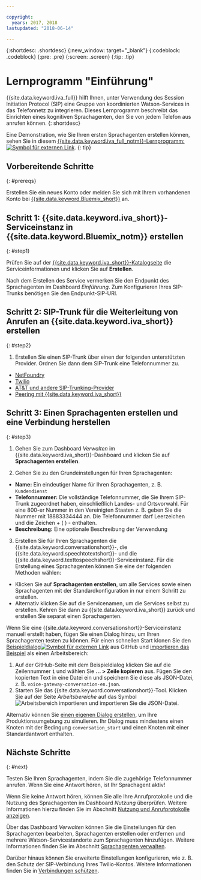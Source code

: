 ```yaml
---

copyright:
  years: 2017, 2018
lastupdated: "2018-06-14"

---
```


{:shortdesc: .shortdesc}
{:new_window: target="_blank"}
{:codeblock: .codeblock}
{:pre: .pre}
{:screen: .screen}
{:tip: .tip}

# Lernprogramm "Einführung"
{{site.data.keyword.iva_full}} hilft Ihnen, unter Verwendung des Session Initiation Protocol (SIP) eine Gruppe von koordinierten Watson-Services in das Telefonnetz zu integrieren. Dieses Lernprogramm beschreibt das Einrichten eines kognitiven Sprachagenten, den Sie von jedem Telefon aus anrufen können.
{: shortdesc}

Eine Demonstration, wie Sie Ihren ersten Sprachagenten erstellen können, sehen Sie in diesem [{{site.data.keyword.iva_full_notm}}-Lernprogramm: ![Symbol für externen Link](../../icons/launch-glyph.svg "Symbol für externen Link")](https://developer.ibm.com/tv/building-voice-enabled-cognitive-applications-with-watson/).
{: tip}

## Vorbereitende Schritte
{: #prereqs}

Erstellen Sie ein neues Konto oder melden Sie sich mit Ihrem vorhandenen Konto bei [{{site.data.keyword.Bluemix_short}}](https://console.bluemix.net/) an.

## Schritt 1: {{site.data.keyword.iva_short}}-Serviceinstanz in {{site.data.keyword.Bluemix_notm}} erstellen
{: #step1}

Prüfen Sie auf der [{{site.data.keyword.iva_short}}-Katalogseite](https://console.bluemix.net/catalog/services/voice-agent-with-watson) die Serviceinformationen und klicken Sie auf **Erstellen**.

Nach dem Erstellen des Service vermerken Sie den Endpunkt des Sprachagenten im Dashboard _Einführung_. Zum Konfigurieren Ihres SIP-Trunks benötigen Sie den Endpunkt-SIP-URI.

## Schritt 2: SIP-Trunk für die Weiterleitung von Anrufen an {{site.data.keyword.iva_short}} erstellen
{: #step2}

1. Erstellen Sie einen SIP-Trunk über einen der folgenden unterstützten Provider. Ordnen Sie dann dem SIP-Trunk eine Telefonnummer zu.

  * [NetFoundry](connect-SIP.html#NetFoundry-setup)
  * [Twilio](connect-SIP.html#twilio-setup)
  * [AT&T und andere SIP-Trunking-Provider](connect-SIP.html#att-other)
  * [Peering mit {{site.data.keyword.iva_short}}](connect-SIP.html#peering)

## Schritt 3: Einen Sprachagenten erstellen und eine Verbindung herstellen
{: #step3}

1. Gehen Sie zum Dashboard _Verwalten_ im {{site.data.keyword.iva_short}}-Dashboard und klicken Sie auf **Sprachagenten erstellen**.

2. Gehen Sie zu den Grundeinstellungen für Ihren Sprachagenten:
  * **Name:** Ein eindeutiger Name für Ihren Sprachagenten, z. B. `Kundendienst`
  * **Telefonnummer:** Die vollständige Telefonnummer, die Sie Ihrem SIP-Trunk zugeordnet haben, einschließlich Landes- und Ortsvorwahl. Für eine 800-er Nummer in den Vereinigten Staaten z. B. geben Sie die Nummer mit 18883334444 an. Die Telefonnummer darf Leerzeichen und die Zeichen + ( ) - enthalten.
  * **Beschreibung:** Eine optionale Beschreibung der Verwendung

3. Erstellen Sie für Ihren Sprachagenten die {{site.data.keyword.conversationshort}}-, die {{site.data.keyword.speechtotextshort}}- und die {{site.data.keyword.texttospeechshort}}-Serviceinstanz. Für die Erstellung eines Sprachagenten können Sie eine der folgenden Methoden wählen:
  * Klicken Sie auf **Sprachagenten erstellen**, um alle Services sowie einen Sprachagenten mit der Standardkonfiguration in nur einem Schritt zu erstellen.
  * Alternativ klicken Sie auf die Servicenamen, um die Services selbst zu erstellen. Kehren Sie dann zu {{site.data.keyword.iva_short}} zurück und erstellen Sie separat einen Sprachagenten.

   Wenn Sie eine {{site.data.keyword.conversationshort}}-Serviceinstanz manuell erstellt haben, fügen Sie einen Dialog hinzu, um Ihren Sprachagenten testen zu können.  Für einen schnellen Start klonen Sie den [Beispieldialog![Symbol für externen Link](../../icons/launch-glyph.svg "Symbol für externen Link")](https://github.com/WASdev/sample.voice.gateway/blob/master/conversation/voice-gateway-conversation-en.json) aus GitHub und [importieren das Beispiel](../conversation/configure-workspace.html#creating-workspaces) als einen Arbeitsbereich:

   1. Auf der GitHub-Seite mit dem Beispieldialog klicken Sie auf die Zeilennummer `1` und wählen Sie **... > Zeile kopieren** aus. Fügen Sie den kopierten Text in eine Datei ein und speichern Sie diese als JSON-Datei, z. B. `voice-gateway-conversation-en.json`.
   2. Starten Sie das {{site.data.keyword.conversationshort}}-Tool. Klicken Sie auf der Seite _Arbeitsbereiche_ auf das Symbol ![Arbeitsbereich importieren](../conversation/images/workspace_import.png) und importieren Sie die JSON-Datei.

  Alternativ können Sie [einen eigenen Dialog erstellen](https://console.bluemix.net/docs/services/conversation/dialog-build.html), um Ihre Produktionsumgebung zu simulieren. Ihr Dialog muss mindestens einen Knoten mit der Bedingung `conversation_start` und einen Knoten mit einer Standardantwort enthalten.

## Nächste Schritte
{: #next}

Testen Sie Ihren Sprachagenten, indem Sie die zugehörige Telefonnummer anrufen. Wenn Sie eine Antwort hören, ist Ihr Sprachagent aktiv!

Wenn Sie keine Antwort hören, können Sie alle Ihre Anrufprotokolle und die Nutzung des Sprachagenten im Dashboard _Nutzung_ überprüfen. Weitere Informationen hierzu finden Sie im Abschnitt [Nutzung und Anrufprotokolle anzeigen](logging.html).

Über das Dashboard _Verwalten_ können Sie die Einstellungen für den Sprachagenten bearbeiten, Sprachagenten erstellen oder entfernen und mehrere Watson-Servicestandorte zum Sprachagenten hinzufügen. Weitere Informationen finden Sie im Abschnitt [Sprachagenten verwalten](managing.html).

Darüber hinaus können Sie erweiterte Einstellungen konfigurieren, wie z. B. den Schutz der SIP-Verbindung Ihres Twilio-Kontos. Weitere Informationen finden Sie in [Verbindungen schützen](secure-trunking.html).
